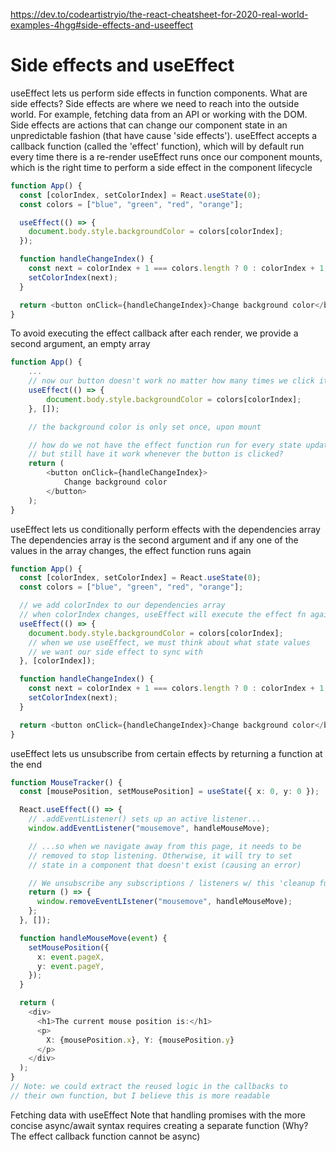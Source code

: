https://dev.to/codeartistryio/the-react-cheatsheet-for-2020-real-world-examples-4hgg#side-effects-and-useeffect

# Side effects and useEffect

useEffect lets us perform side effects in function components. What are side effects?
Side effects are where we need to reach into the outside world. For example, fetching data from an API or working with the DOM.
Side effects are actions that can change our component state in an unpredictable fashion (that have cause 'side effects').
useEffect accepts a callback function (called the 'effect' function), which will by default run every time there is a re-render
useEffect runs once our component mounts, which is the right time to perform a side effect in the component lifecycle

```ts
function App() {
  const [colorIndex, setColorIndex] = React.useState(0);
  const colors = ["blue", "green", "red", "orange"];

  useEffect(() => {
    document.body.style.backgroundColor = colors[colorIndex];
  });

  function handleChangeIndex() {
    const next = colorIndex + 1 === colors.length ? 0 : colorIndex + 1;
    setColorIndex(next);
  }

  return <button onClick={handleChangeIndex}>Change background color</button>;
}
```

To avoid executing the effect callback after each render, we provide a second argument, an empty array

```ts
function App() {
    ...
    // now our button doesn't work no matter how many times we click it...
    useEffect(() => {
        document.body.style.backgroundColor = colors[colorIndex];
    }, []);

    // the background color is only set once, upon mount

    // how do we not have the effect function run for every state update...
    // but still have it work whenever the button is clicked?
    return (
        <button onClick={handleChangeIndex}>
            Change background color
        </button>
    );
}
```

useEffect lets us conditionally perform effects with the dependencies array
The dependencies array is the second argument and if any one of the values in the array changes, the effect function runs again

```ts
function App() {
  const [colorIndex, setColorIndex] = React.useState(0);
  const colors = ["blue", "green", "red", "orange"];

  // we add colorIndex to our dependencies array
  // when colorIndex changes, useEffect will execute the effect fn again
  useEffect(() => {
    document.body.style.backgroundColor = colors[colorIndex];
    // when we use useEffect, we must think about what state values
    // we want our side effect to sync with
  }, [colorIndex]);

  function handleChangeIndex() {
    const next = colorIndex + 1 === colors.length ? 0 : colorIndex + 1;
    setColorIndex(next);
  }

  return <button onClick={handleChangeIndex}>Change background color</button>;
}
```

useEffect lets us unsubscribe from certain effects by returning a function at the end

```ts
function MouseTracker() {
  const [mousePosition, setMousePosition] = useState({ x: 0, y: 0 });

  React.useEffect(() => {
    // .addEventListener() sets up an active listener...
    window.addEventListener("mousemove", handleMouseMove);

    // ...so when we navigate away from this page, it needs to be
    // removed to stop listening. Otherwise, it will try to set
    // state in a component that doesn't exist (causing an error)

    // We unsubscribe any subscriptions / listeners w/ this 'cleanup function'
    return () => {
      window.removeEventLIstener("mousemove", handleMouseMove);
    };
  }, []);

  function handleMouseMove(event) {
    setMousePosition({
      x: event.pageX,
      y: event.pageY,
    });
  }

  return (
    <div>
      <h1>The current mouse position is:</h1>
      <p>
        X: {mousePosition.x}, Y: {mousePosition.y}
      </p>
    </div>
  );
}
// Note: we could extract the reused logic in the callbacks to
// their own function, but I believe this is more readable
```

Fetching data with useEffect
Note that handling promises with the more concise async/await syntax requires creating a separate function (Why? The effect callback function cannot be async)
